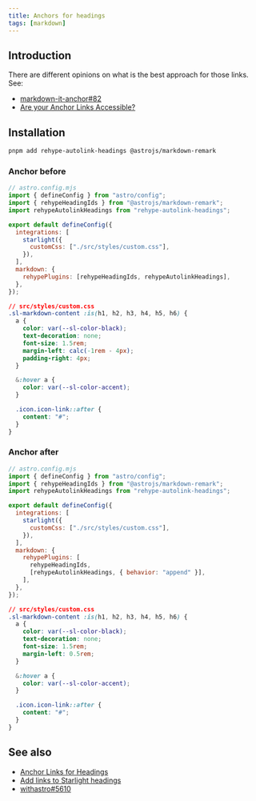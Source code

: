 ```yaml
---
title: Anchors for headings
tags: [markdown]
---
```


## Introduction

There are different opinions on what is the best approach for those links. See:

- [markdown-it-anchor#82](https://github.com/valeriangalliat/markdown-it-anchor/issues/82#issuecomment-788268457)
- [Are your Anchor Links Accessible?](https://amberwilson.co.uk/blog/are-your-anchor-links-accessible/)

## Installation

```bash title="Instal dependencies…"
pnpm add rehype-autolink-headings @astrojs/markdown-remark
```

### Anchor before

```js
// astro.config.mjs
import { defineConfig } from "astro/config";
import { rehypeHeadingIds } from "@astrojs/markdown-remark";
import rehypeAutolinkHeadings from "rehype-autolink-headings";

export default defineConfig({
  integrations: [
    starlight({
      customCss: ["./src/styles/custom.css"],
    }),
  ],
  markdown: {
    rehypePlugins: [rehypeHeadingIds, rehypeAutolinkHeadings],
  },
});
```

```css
// src/styles/custom.css
.sl-markdown-content :is(h1, h2, h3, h4, h5, h6) {
  a {
    color: var(--sl-color-black);
    text-decoration: none;
    font-size: 1.5rem;
    margin-left: calc(-1rem - 4px);
    padding-right: 4px;
  }

  &:hover a {
    color: var(--sl-color-accent);
  }

  .icon.icon-link::after {
    content: "#";
  }
}
```

### Anchor after

```js
// astro.config.mjs
import { defineConfig } from "astro/config";
import { rehypeHeadingIds } from "@astrojs/markdown-remark";
import rehypeAutolinkHeadings from "rehype-autolink-headings";

export default defineConfig({
  integrations: [
    starlight({
      customCss: ["./src/styles/custom.css"],
    }),
  ],
  markdown: {
    rehypePlugins: [
      rehypeHeadingIds,
      [rehypeAutolinkHeadings, { behavior: "append" }],
    ],
  },
});
```

```css
// src/styles/custom.css
.sl-markdown-content :is(h1, h2, h3, h4, h5, h6) {
  a {
    color: var(--sl-color-black);
    text-decoration: none;
    font-size: 1.5rem;
    margin-left: 0.5rem;
  }

  &:hover a {
    color: var(--sl-color-accent);
  }

  .icon.icon-link::after {
    content: "#";
  }
}
```

## See also

- [Anchor Links for Headings](https://github.com/withastro/starlight/discussions/1239)
- [Add links to Starlight headings](https://hideoo.dev/notes/starlight-heading-links)
- [withastro#5610](https://github.com/withastro/docs/pull/5610/files)
